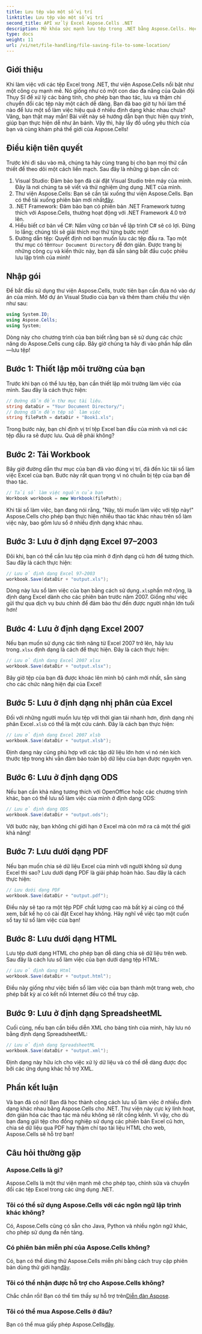 ```yaml
---
title: Lưu tệp vào một số vị trí
linktitle: Lưu tệp vào một số vị trí
second_title: API xử lý Excel Aspose.Cells .NET
description: Mở khóa sức mạnh lưu tệp trong .NET bằng Aspose.Cells. Học cách lưu tệp Excel ở nhiều định dạng một cách dễ dàng.
type: docs
weight: 11
url: /vi/net/file-handling/file-saving-file-to-some-location/
---
```

## Giới thiệu
Khi làm việc với các tệp Excel trong .NET, thư viện Aspose.Cells nổi bật như một công cụ mạnh mẽ. Nó giống như có một con dao đa năng của Quân đội Thụy Sĩ để xử lý các bảng tính, cho phép bạn thao tác, lưu và thậm chí chuyển đổi các tệp này một cách dễ dàng. Bạn đã bao giờ tự hỏi làm thế nào để lưu một sổ làm việc hiệu quả ở nhiều định dạng khác nhau chưa? Vâng, bạn thật may mắn! Bài viết này sẽ hướng dẫn bạn thực hiện quy trình, giúp bạn thực hiện dễ như ăn bánh. Vậy thì, hãy lấy đồ uống yêu thích của bạn và cùng khám phá thế giới của Aspose.Cells!
## Điều kiện tiên quyết
Trước khi đi sâu vào mã, chúng ta hãy cùng trang bị cho bạn mọi thứ cần thiết để theo dõi một cách liền mạch. Sau đây là những gì bạn cần có:
1. Visual Studio: Đảm bảo bạn đã cài đặt Visual Studio trên máy của mình. Đây là nơi chúng ta sẽ viết và thử nghiệm ứng dụng .NET của mình.
2. Thư viện Aspose.Cells: Bạn sẽ cần tải xuống thư viện Aspose.Cells. Bạn có thể tải xuống phiên bản mới nhất[đây](https://releases.aspose.com/cells/net/).
3. .NET Framework: Đảm bảo bạn có phiên bản .NET Framework tương thích với Aspose.Cells, thường hoạt động với .NET Framework 4.0 trở lên.
4. Hiểu biết cơ bản về C#: Nắm vững cơ bản về lập trình C# sẽ có lợi. Đừng lo lắng; chúng tôi sẽ giải thích mọi thứ từng bước một!
5.  Đường dẫn tệp: Quyết định nơi bạn muốn lưu các tệp đầu ra. Tạo một thư mục có tên`Your Document Directory` để đơn giản.
Được trang bị những công cụ và kiến thức này, bạn đã sẵn sàng bắt đầu cuộc phiêu lưu lập trình của mình!
## Nhập gói
Để bắt đầu sử dụng thư viện Aspose.Cells, trước tiên bạn cần đưa nó vào dự án của mình. Mở dự án Visual Studio của bạn và thêm tham chiếu thư viện như sau:
```csharp
using System.IO;
using Aspose.Cells;
using System;
```
Dòng này cho chương trình của bạn biết rằng bạn sẽ sử dụng các chức năng do Aspose.Cells cung cấp. Bây giờ chúng ta hãy đi vào phần hấp dẫn—lưu tệp!
## Bước 1: Thiết lập môi trường của bạn
Trước khi bạn có thể lưu tệp, bạn cần thiết lập môi trường làm việc của mình. Sau đây là cách thực hiện:
```csharp
// Đường dẫn đến thư mục tài liệu.
string dataDir = "Your Document Directory/";
// Đường dẫn đến tệp sổ làm việc
string filePath = dataDir + "Book1.xls";
```
Trong bước này, bạn chỉ định vị trí tệp Excel ban đầu của mình và nơi các tệp đầu ra sẽ được lưu. Quá dễ phải không?
## Bước 2: Tải Workbook
Bây giờ đường dẫn thư mục của bạn đã vào đúng vị trí, đã đến lúc tải sổ làm việc Excel của bạn. Bước này rất quan trọng vì nó chuẩn bị tệp của bạn để thao tác.
```csharp
// Tải sổ làm việc nguồn của bạn
Workbook workbook = new Workbook(filePath);
```
Khi tải sổ làm việc, bạn đang nói rằng, "Này, tôi muốn làm việc với tệp này!" Aspose.Cells cho phép bạn thực hiện nhiều thao tác khác nhau trên sổ làm việc này, bao gồm lưu sổ ở nhiều định dạng khác nhau.
## Bước 3: Lưu ở định dạng Excel 97–2003
Đôi khi, bạn có thể cần lưu tệp của mình ở định dạng cũ hơn để tương thích. Sau đây là cách thực hiện:
```csharp
// Lưu ở định dạng Excel 97–2003
workbook.Save(dataDir + "output.xls");
```
 Dòng này lưu sổ làm việc của bạn bằng cách sử dụng`.xls`phần mở rộng, là định dạng Excel dành cho các phiên bản trước năm 2007. Giống như việc gửi thư qua dịch vụ bưu chính để đảm bảo thư đến được người nhận lớn tuổi hơn!
## Bước 4: Lưu ở định dạng Excel 2007
 Nếu bạn muốn sử dụng các tính năng từ Excel 2007 trở lên, hãy lưu trong`.xlsx` định dạng là cách để thực hiện. Đây là cách thực hiện:
```csharp
// Lưu ở định dạng Excel 2007 xlsx
workbook.Save(dataDir + "output.xlsx");
```
Bây giờ tệp của bạn đã được khoác lên mình bộ cánh mới nhất, sẵn sàng cho các chức năng hiện đại của Excel! 
## Bước 5: Lưu ở định dạng nhị phân của Excel
 Đối với những người muốn lưu tệp với thời gian tải nhanh hơn, định dạng nhị phân Excel`.xlsb` có thể là một cứu cánh. Đây là cách bạn thực hiện:
```csharp
// Lưu ở định dạng Excel 2007 xlsb
workbook.Save(dataDir + "output.xlsb");
```
Định dạng này cũng phù hợp với các tập dữ liệu lớn hơn vì nó nén kích thước tệp trong khi vẫn đảm bảo toàn bộ dữ liệu của bạn được nguyên vẹn. 
## Bước 6: Lưu ở định dạng ODS
Nếu bạn cần khả năng tương thích với OpenOffice hoặc các chương trình khác, bạn có thể lưu sổ làm việc của mình ở định dạng ODS:
```csharp
// Lưu ở định dạng ODS
workbook.Save(dataDir + "output.ods");
```
Với bước này, bạn không chỉ giới hạn ở Excel mà còn mở ra cả một thế giới khả năng!
## Bước 7: Lưu dưới dạng PDF
Nếu bạn muốn chia sẻ dữ liệu Excel của mình với người không sử dụng Excel thì sao? Lưu dưới dạng PDF là giải pháp hoàn hảo. Sau đây là cách thực hiện:
```csharp
// Lưu dưới dạng PDF
workbook.Save(dataDir + "output.pdf");
```
Điều này sẽ tạo ra một tệp PDF chất lượng cao mà bất kỳ ai cũng có thể xem, bất kể họ có cài đặt Excel hay không. Hãy nghĩ về việc tạo một cuốn sổ tay từ sổ làm việc của bạn!
## Bước 8: Lưu dưới dạng HTML
Lưu tệp dưới dạng HTML cho phép bạn dễ dàng chia sẻ dữ liệu trên web. Sau đây là cách lưu sổ làm việc của bạn dưới dạng tệp HTML:
```csharp
// Lưu ở định dạng Html
workbook.Save(dataDir + "output.html");
```
Điều này giống như việc biến sổ làm việc của bạn thành một trang web, cho phép bất kỳ ai có kết nối Internet đều có thể truy cập.
## Bước 9: Lưu ở định dạng SpreadsheetML
Cuối cùng, nếu bạn cần biểu diễn XML cho bảng tính của mình, hãy lưu nó bằng định dạng SpreadsheetML:
```csharp
// Lưu ở định dạng SpreadsheetML
workbook.Save(dataDir + "output.xml");
```
Định dạng này hữu ích cho việc xử lý dữ liệu và có thể dễ dàng được đọc bởi các ứng dụng khác hỗ trợ XML.
## Phần kết luận
Và bạn đã có nó! Bạn đã học thành công cách lưu sổ làm việc ở nhiều định dạng khác nhau bằng Aspose.Cells cho .NET. Thư viện này cực kỳ linh hoạt, đơn giản hóa các thao tác mà nếu không sẽ rất cồng kềnh. Vì vậy, cho dù bạn đang gửi tệp cho đồng nghiệp sử dụng các phiên bản Excel cũ hơn, chia sẻ dữ liệu qua PDF hay thậm chí tạo tài liệu HTML cho web, Aspose.Cells sẽ hỗ trợ bạn!
## Câu hỏi thường gặp
### Aspose.Cells là gì?
Aspose.Cells là một thư viện mạnh mẽ cho phép tạo, chỉnh sửa và chuyển đổi các tệp Excel trong các ứng dụng .NET.
### Tôi có thể sử dụng Aspose.Cells với các ngôn ngữ lập trình khác không?
Có, Aspose.Cells cũng có sẵn cho Java, Python và nhiều ngôn ngữ khác, cho phép sử dụng đa nền tảng.
### Có phiên bản miễn phí của Aspose.Cells không?
 Có, bạn có thể dùng thử Aspose.Cells miễn phí bằng cách truy cập phiên bản dùng thử giới hạn[đây](https://releases.aspose.com/).
### Tôi có thể nhận được hỗ trợ cho Aspose.Cells không?
 Chắc chắn rồi! Bạn có thể tìm thấy sự hỗ trợ trên[Diễn đàn Aspose](https://forum.aspose.com/c/cells/9).
### Tôi có thể mua Aspose.Cells ở đâu?
 Bạn có thể mua giấy phép Aspose.Cells[đây](https://purchase.aspose.com/buy).
